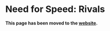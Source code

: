 # Need for Speed: Rivals

**This page has been moved to the [website](https://illusion0001.github.io/patch).**

<!--


[Installation Guide](https://illusion0001.github.io/install-instructions/)

## Framerate Patch (Cheat Engine Table) (Proof of Concept)

Author: [illusion](https://twitter.com/illusion0002)

https://www.pcgamingwiki.com/wiki/Need_for_Speed_Rivals#High_frame_rate

Can run at arbitrary framerates, For use with `NFS14` 64-bit executable, maybe someone can port this to dll injection and add support for retail. (Credit Please.)

[Cheat Table](https://img-assets.illusion0001.workers.dev/assets/ct_win32/Rivals_VarFPS.CT)

<details>
<summary>CT Auto Asm Src (Click to Expand)</summary>

```
[ENABLE]
aobScanModule(gametick, NFS14.exe, 44 0F B6 60 52 44 88 65 99 41 8B 56 0C 85 D2 74 0D)
aobScanModule(fps, NFS14.exe, 75 0C 48 8B 05 FF E3 A3 01)
alloc(alloc1,32,"NFS14.exe"+3B7375)
label(_gametick)
label(_fps)
label(ret)
label(orgincode)
label(exit)
registersymbol(_gametick)
registersymbol(_fps)

alloc1:
mov [rbp+34], 0x43480000

orgincode:
movss xmm6,[rbp+34]

exit:
jmp ret

"NFS14.exe"+3B7375:
jmp alloc1
ret:

// keep alloc'd mem here

gametick:
_gametick:
db 41 C6 C4 01 90
fps:
_fps:
db 74

[DISABLE]
_gametick:
db 44 0F B6 60 52
_fps:
db 75

unregistersymbol(_gametick)
unregistersymbol(_fps)
```

</details>
